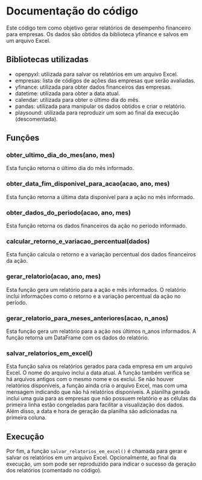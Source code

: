# Documentação do código

Este código tem como objetivo gerar relatórios de desempenho financeiro para empresas. Os dados são obtidos da biblioteca yfinance e salvos em um arquivo Excel.

## Bibliotecas utilizadas

- openpyxl: utilizada para salvar os relatórios em um arquivo Excel.
- empresas: lista de códigos de ações das empresas que serão avaliadas.
- yfinance: utilizada para obter dados financeiros das empresas.
- datetime: utilizada para obter a data atual.
- calendar: utilizada para obter o último dia do mês.
- pandas: utilizada para manipular os dados obtidos e criar o relatório.
- playsound: utilizada para reproduzir um som ao final da execução (descomentada).

## Funções

### obter_ultimo_dia_do_mes(ano, mes)

Esta função retorna o último dia do mês informado.

### obter_data_fim_disponivel_para_acao(acao, ano, mes)

Esta função retorna a última data disponível para a ação no mês informado.

### obter_dados_do_periodo(acao, ano, mes)

Esta função retorna os dados financeiros da ação no período informado.

### calcular_retorno_e_variacao_percentual(dados)

Esta função calcula o retorno e a variação percentual dos dados financeiros da ação.

### gerar_relatorio(acao, ano, mes)

Esta função gera um relatório para a ação e mês informados. O relatório inclui informações como o retorno e a variação percentual da ação no período.

### gerar_relatorio_para_meses_anteriores(acao, n_anos)

Esta função gera um relatório para a ação nos últimos n_anos informados. A função retorna um DataFrame com os dados do relatório.

### salvar_relatorios_em_excel()

Esta função salva os relatórios gerados para cada empresa em um arquivo Excel. O nome do arquivo inclui a data atual. A função também verifica se há arquivos antigos com o mesmo nome e os exclui. Se não houver relatórios disponíveis, a função ainda cria o arquivo Excel, mas com uma mensagem indicando que não há relatórios disponíveis. A planilha gerada inclui uma guia para as empresas que não possuem relatório e as células da primeira linha estão congeladas para facilitar a visualização dos dados. Além disso, a data e hora de geração da planilha são adicionadas na primeira coluna.

## Execução

Por fim, a função `salvar_relatorios_em_excel()` é chamada para gerar e salvar os relatórios em um arquivo Excel. Opcionalmente, ao final da execução, um som pode ser reproduzido para indicar o sucesso da geração dos relatórios (comentado no código).
